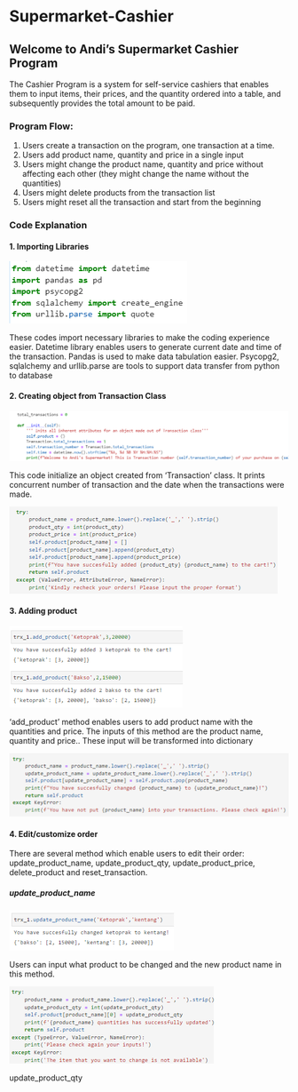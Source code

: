 # Supermarket-Cashier
## Welcome to Andi’s Supermarket Cashier Program
The Cashier Program is a system for self-service cashiers that enables them to input items, their prices, and the quantity ordered into a table, and subsequently provides the total amount to be paid.

### Program Flow:
1. Users create a transaction on the program, one transaction at a time.
2. Users add product name, quantity and price in a single input
3. Users might change the product name, quantity and price without affecting each other (they might change the name without the quantities)
4. Users might delete products from the transaction list
5. Users might reset all the transaction and start from the beginning

### Code Explanation
#### 1. Importing Libraries

!['Importing Libraries'](Docs/1.png)

These codes import necessary libraries to make the coding experience easier. Datetime library enables users to generate current date and time of the transaction. Pandas is used to make data tabulation easier. Psycopg2, sqlalchemy and urllib.parse are tools to support data transfer from python to database

#### 2. Creating object from Transaction Class

!['Creating object from Transaction Class'](Docs/2.png)

This code initialize an object created from ‘Transaction’ class. It prints concurrent number of transaction and the date when the transactions were made.

!['Creating object from Transaction Class2'](Docs/3.png)


#### 3. Adding product

!['Adding product'](Docs/4.png)

‘add_product’ method enables users to add product name with the quantities and price. The inputs of this method are the product name, quantity and price.. These input will be transformed into dictionary 

!['Adding product2'](Docs/5.png)

#### 4. Edit/customize order

There are several method which enable users to edit their order: update_product_name, update_product_qty, update_product_price, delete_product and reset_transaction.

##### update_product_name

!['update_product_name'](Docs/6.png)

Users can input what product to be changed and the new product name in this method. 

!['update_product_name2'](Docs/7.png)


update_product_qty

